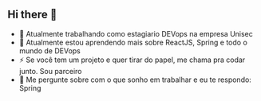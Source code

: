 ## Hi there 👋

- 🔭 Atualmente trabalhando como estagiario DEVops na empresa Unisec
- 🌱 Atualmente estou aprendendo mais sobre ReactJS, Spring e todo o mundo de DEVops
- ⚡ Se você tem um projeto e quer tirar do papel, me chama pra codar junto. Sou parceiro
- 💬 Me pergunte sobre com o que sonho em trabalhar e eu te respondo: Spring

<!--
**eqMoura01/eqMoura01** is a ✨ _special_ ✨ repository because its `README.md` (this file) appears on your GitHub profile.

Here are some ideas to get you started:

- 🔭 I’m currently working on ...
- 🌱 I’m currently learning ...
- 👯 I’m looking to collaborate on ...
- 🤔 I’m looking for help with ...
- 💬 Ask me about ...
- 📫 How to reach me: ...
- 😄 Pronouns: ...
- ⚡ Fun fact: ...
-->
